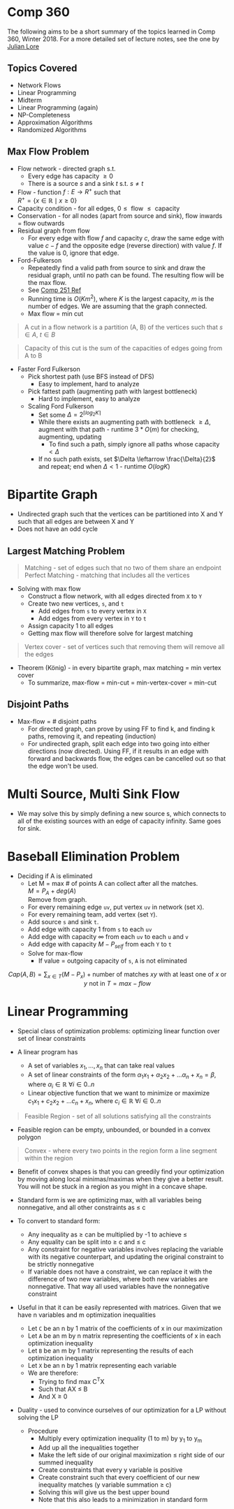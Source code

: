 # Comp 360

The following aims to be a short summary of the topics learned in Comp 360, Winter 2018. For a more detailed set of lecture notes, see the one by [Julian Lore](https://github.com/julianlore/McGill-Resources/blob/master/COMP360/COMP360.pdf)

## Topics Covered

* Network Flows
* Linear Programming
* Midterm
* Linear Programming (again)
* NP-Completeness
* Approximation Algorithms
* Randomized Algorithms

## Max Flow Problem

* Flow network - directed graph s.t.
    * Every edge has capacity $\ge 0$
    * There is a source $s$ and a sink $t$ s.t. $s \ne t$
* Flow - function $f: E \rightarrow R^+$ such that<br>$R^+ = \{ x \in \mathbb{R} \mid x \ge 0 \}$
* Capacity condition - for all edges, $0 \le \text{ flow } \le \text{ capacity}$
* Conservation - for all nodes (apart from source and sink), flow inwards = flow outwards
* Residual graph from flow
    * For every edge with flow $f$ and capacity $c$, draw the same edge with value $c - f$ and the opposite edge (reverse direction) with value $f$. If the value is 0, ignore that edge.
* Ford-Fulkerson
    * Repeatedly find a valid path from source to sink and draw the residual graph, until no path can be found. The resulting flow will be the max flow.
    * See [Comp 251 Ref](https://www.allanwang.ca/notes/mcgill/comp251/3.php?scroll_to=lecture-13)
    * Running time is $O(Km^2)$, where $K$ is the largest capacity, $m$ is the number of edges. We are assuming that the graph connected.
    * Max flow = min cut

> A cut in a flow network is a partition (A, B) of the vertices such that $s \in A$, $t \in B$

> Capacity of this cut is the sum of the capacities of edges going from A to B

* Faster Ford Fulkerson
    * Pick shortest path (use BFS instead of DFS)
        * Easy to implement, hard to analyze
    * Pick fattest path (augmenting path with largest bottleneck)
        * Hard to implement, easy to analyze
    * Scaling Ford Fulkerson
        * Set some $\Delta = 2^{\lceil log_2 K \rceil}$
        * While there exists an augmenting path with bottleneck $\ge \Delta$, augment with that path - runtime $3 * O(m)$ for checking, augmenting, updating
            * To find such a path, simply ignore all paths whose capacity $< \Delta$
        * If no such path exists, set $\Delta \leftarrow \frac{\Delta}{2}$ and repeat; end when $\Delta < 1$ - runtime $O(logK)$

# Bipartite Graph

* Undirected graph such that the vertices can be partitioned into X and Y such that all edges are between X and Y
* Does not have an odd cycle

## Largest Matching Problem

> Matching - set of edges such that no two of them share an endpoint
> Perfect Matching - matching that includes all the vertices

* Solving with max flow
    * Construct a flow network, with all edges directed from `X` to `Y`
    * Create two new vertices, `s`, and `t`
        * Add edges from `s` to every vertex in `X`
        * Add edges from every vertex in `Y` to `t`
    * Assign capacity 1 to all edges
    * Getting max flow will therefore solve for largest matching

> Vertex cover - set of vertices such that removing them will remove all the edges

* Theorem (K&ouml;nig) - in every bipartite graph, max matching = min vertex cover
    * To summarize, max-flow = min-cut = min-vertex-cover = min-cut

## Disjoint Paths

* Max-flow = # disjoint paths
    * For directed graph, can prove by using FF to find k, and finding k paths, removing it, and repeating (induction)
    * For undirected graph, split each edge into two going into either directions (now directed). Using FF, if it results in an edge with forward and backwards flow, the edges can be cancelled out so that the edge won't be used.

# Multi Source, Multi Sink Flow

* We may solve this by simply defining a new source s, which connects to all of the existing sources with an edge of capacity infinity. Same goes for sink.

# Baseball Elimination Problem

* Deciding if A is eliminated
    * Let M = max # of points A can collect after all the matches. <br>
      $M = P_A + deg(A)$ <br>
      Remove from graph.
    * For every remaining edge `uv`, put vertex `uv` in network (set `X`).
    * For every remaining team, add vertex (set `Y`).
    * Add source `s` and sink `t`.
    * Add edge with capacity 1 from `s` to each `uv`
    * Add edge with capacity &infin; from each `uv` to each `u` and `v`
    * Add edge with capacity $M - P_{self}$ from each `Y` to `t`
    * Solve for max-flow
        * If value = outgoing capacity of `s`, `A` is not eliminated

$$Cap(A, B) = \sum_{x \in T} (M - P_x) + \text{number of matches } xy \text{ with at least one of } x \text{ or } y \text{ not in } T = max-flow$$

# Linear Programming

* Special class of optimization problems: optimizing linear function over set of linear constraints

* A linear program has
    * A set of variables $x_1, ..., x_n$ that can take real values
    * A set of linear constraints of the form $\alpha_1 x_1 + \alpha_2 x_2 + ... \alpha_n + x_n = \beta$, where $\alpha_i \in \mathbb{R} \ \forall i \in 0 .. n$
    * Linear objective function that we want to minimize or maximize <br>
      $c_1 x_1 + c_2 x_2 + ... c_n + x_n$, where $c_i \in \mathbb{R} \ \forall i \in 0 .. n$ 

> Feasible Region - set of all solutions satisfying all the constraints

* Feasible region can be empty, unbounded, or bounded in a convex polygon

> Convex - where every two points in the region form a line segment within the region

* Benefit of convex shapes is that you can greedily find your optimization by moving along local minimas/maximas when they give a better result. You will not be stuck in a region as you might in a concave shape.

* Standard form is we are optimizing max, with all variables being nonnegative, and all other constraints as &le; c
* To convert to standard form:
    * Any inequality as &ge; can be multiplied by -1 to achieve &le;
    * Any equality can be split into &ge; c and &le; c
    * Any constraint for negative variables involves replacing the variable with its negative counterpart, and updating the original constraint to be strictly nonnegative
    * If variable does not have a constraint, we can replace it with the difference of two new variables, where both new variables are nonnegative. That way all used variables have the nonnegative constraint
* Useful in that it can be easily represented with matrices. Given that we have n variables and m optimization inequalities
    * Let `C` be an n by 1 matrix of the coefficients of x in our maximization
    * Let `A` be an m by n matrix representing the coefficients of x in each optimization inequality
    * Let `B` be an m by 1 matrix representing the results of each optimization inequality
    * Let `X` be an n by 1 matrix representing each variable
    * We are therefore:
        * Trying to find max C<sup>T</sup>X
        * Such that AX &le; B
        * And X &ge; 0

* Duality - used to convince ourselves of our optimization for a LP without solving the LP
    * Procedure
        * Multiply every optimization inequality (1 to m) by y<sub>1</sub> to y<sub>m</sub>
        * Add up all the inequalities together
        * Make the left side of our original maximization &le; right side of our summed inequality
        * Create constraints that every y variable is positive
        * Create constraint such that every coefficient of our new inequality matches (y variable summation &ge; c)
        * Solving this will give us the best upper bound
        * Note that this also leads to a minimization in standard form